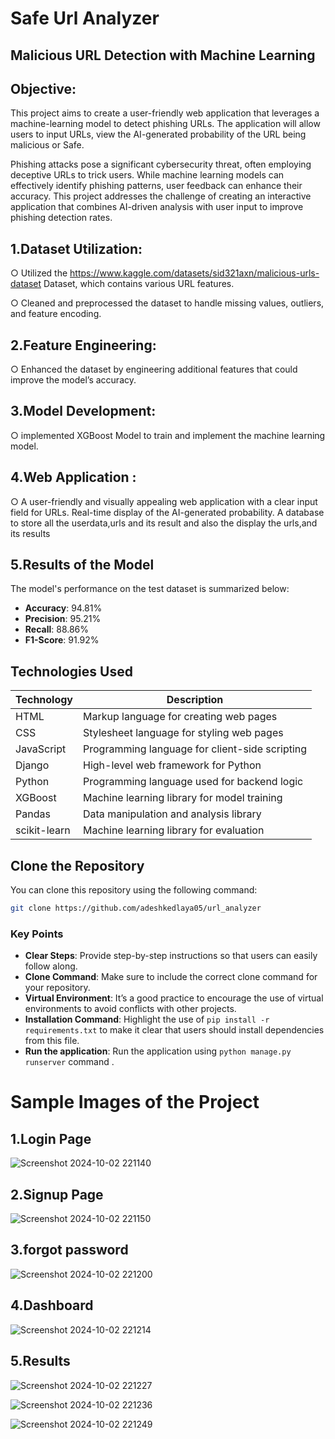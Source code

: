 # Safe Url Analyzer
## Malicious URL Detection with Machine Learning

## Objective:
This project aims to create a user-friendly web application that leverages a machine-learning model to detect phishing URLs. 
The application will allow users to input URLs, view the AI-generated probability of the URL being malicious or Safe. 

Phishing attacks pose a significant cybersecurity threat, often employing deceptive URLs to trick users. 
While machine learning models can effectively identify phishing patterns, user feedback can enhance their accuracy. 
This project addresses the challenge of creating an interactive application that combines AI-driven analysis with user input to improve phishing detection rates.

## 1.Dataset Utilization:
○ Utilized the   https://www.kaggle.com/datasets/sid321axn/malicious-urls-dataset  Dataset, which contains various URL features.

○ Cleaned and preprocessed the dataset to handle missing values, outliers, and feature encoding.

## 2.Feature Engineering:
○ Enhanced the dataset by engineering additional features that could improve the model’s accuracy. 

## 3.Model Development:
○ implemented XGBoost Model to train and implement the machine learning model.

## 4.Web Application :
○ A user-friendly and visually appealing web application with a clear input field for URLs.
Real-time display of the AI-generated probability. A database to store all the userdata,urls and its result and also the display the urls,and its results

## 5.Results of the Model
The model's performance on the test dataset is summarized below:

- **Accuracy**: 94.81%
- **Precision**: 95.21%
- **Recall**: 88.86%
- **F1-Score**: 91.92%

 ## Technologies Used

| Technology         | Description                                   |
|--------------------|-----------------------------------------------|
| HTML               | Markup language for creating web pages       |
| CSS                | Stylesheet language for styling web pages     |
| JavaScript         | Programming language for client-side scripting|
| Django             | High-level web framework for Python           |
| Python             | Programming language used for backend logic   |
| XGBoost            | Machine learning library for model training   |
| Pandas             | Data manipulation and analysis library        |
| scikit-learn       | Machine learning library for evaluation       |

## Clone the Repository

You can clone this repository using the following command:

```bash
git clone https://github.com/adeshkedlaya05/url_analyzer
```


### Key Points

- **Clear Steps**: Provide step-by-step instructions so that users can easily follow along.
- **Clone Command**: Make sure to include the correct clone command for your repository.
- **Virtual Environment**: It’s a good practice to encourage the use of virtual environments to avoid conflicts with other projects.
- **Installation Command**: Highlight the use of `pip install -r requirements.txt` to make it clear that users should install dependencies from this file.
- **Run the application**: Run the application using `python manage.py runserver` command .



# Sample Images of the Project
## 1.Login Page
![Screenshot 2024-10-02 221140](https://github.com/user-attachments/assets/073f4dd4-f20f-41de-b281-6dd92c71ed87)

## 2.Signup Page
![Screenshot 2024-10-02 221150](https://github.com/user-attachments/assets/b87378fa-9913-4728-b99b-24b9656333f2)

## 3.forgot password
![Screenshot 2024-10-02 221200](https://github.com/user-attachments/assets/056159d7-365a-4e90-887f-b35f963638f8)

## 4.Dashboard
![Screenshot 2024-10-02 221214](https://github.com/user-attachments/assets/f213fdde-9ddb-4439-a656-094064b69d46)

## 5.Results
![Screenshot 2024-10-02 221227](https://github.com/user-attachments/assets/c5050378-c2cb-41e2-b007-386ac363758b) 


![Screenshot 2024-10-02 221236](https://github.com/user-attachments/assets/a5a39895-b307-4893-8bc3-f6cf2ebeec4f)


![Screenshot 2024-10-02 221249](https://github.com/user-attachments/assets/08397702-614a-4634-989c-0de944694634)









